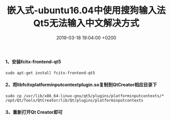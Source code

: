 ﻿---
layout: post
title:  "嵌入式-ubuntu16.04中使用搜狗输入法Qt5无法输入中文解决方式"
date:   2019-03-18 19:04:00 +0200
categories: matlab
---
#### 1、安装fcitx-frontend-qt5
```
sudo apt-get install fcitx-frontend-qt5
```
#### 2、将libfcitxplatforminputcontextplugin.so复制到QtCreator相应目录下
```
sudo cp /usr/lib/x86_64-linux-gnu/qt5/plugins/platforminputcontexts/* /opt/Qt/Tools/QtCreator/lib/Qt/plugins/platforminputcontexts
```
#### 3、重新打开Qt Creator即可
